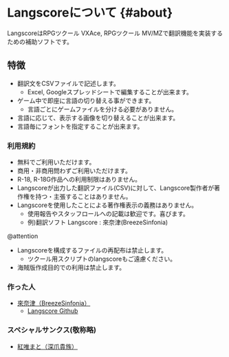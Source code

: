 # Langscoreについて    {#about}

LangscoreはRPGツクール VXAce, RPGツクール MV/MZで翻訳機能を実装するための補助ソフトです。

## 特徴

* 翻訳文をCSVファイルで記述します。
  - Excel, Googleスプレッドシートで編集することが出来ます。
* ゲーム中で即座に言語の切り替える事ができます。
  - 言語ごとにゲームファイルを分ける必要がありません。
* 言語に応じて、表示する画像を切り替えることが出来ます。
* 言語毎にフォントを指定することが出来ます。

### 利用規約

* 無料でご利用いただけます。
* 商用・非商用問わずご利用いただけます。
* R-18, R-18G作品への利用制限はありません。
* Langscoreが出力した翻訳ファイル(CSV)に対して、Langscore製作者が著作権を持つ・主張することはありません。
* Langscoreを使用したことによる著作権表示の義務はありません。
  - 使用報告やスタッフロールへの記載は歓迎です。喜びます。
  - 例)翻訳ソフト Langscore : 來奈津(BreezeSinfonia)

  
@attention 
* Langscoreを構成するファイルの再配布は禁止します。
  - ツクール用スクリプトのlangscoreもご遠慮ください。
* 海賊版作成目的での利用は禁止します。


### 作った人

* [來奈津（BreezeSinfonia）](https://breezesinfonia.com/)
  - [Langscore Github](https://github.com/MUkoutyan/langscore-app)

### スペシャルサンクス(敬称略)

* [紅唯まと（深爪貴族）](https://ci-en.dlsite.com/creator/1793)